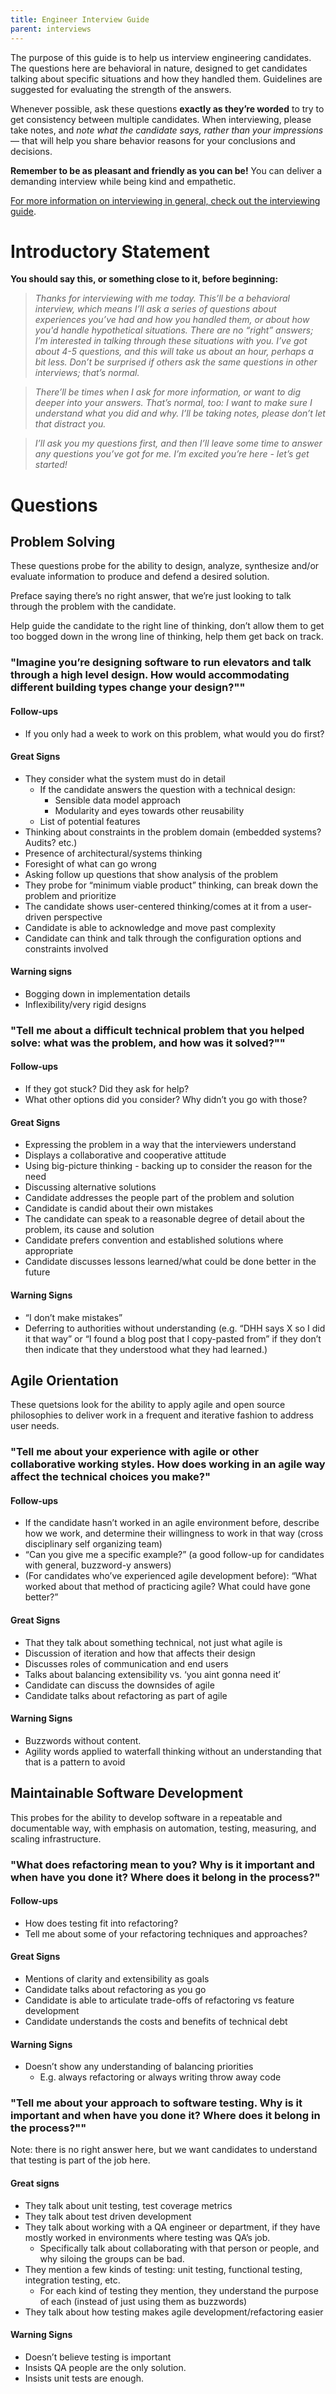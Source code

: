 ```yaml
---
title: Engineer Interview Guide
parent: interviews
---
```


The purpose of this guide is to help us interview engineering candidates. The
questions here are behavioral in nature, designed to get candidates
talking about specific situations and how they handled them. Guidelines
are suggested for evaluating the strength of the answers.

Whenever possible, ask these questions **exactly as they’re worded** to
try to get consistency between multiple candidates. When interviewing,
please take notes, and *note what the candidate says, rather than your
impressions* — that will help you share behavior reasons for your
conclusions and decisions.

**Remember to be as pleasant and friendly as you can be!** You can deliver
a demanding interview while being kind and empathetic.

[For more information on interviewing in general, check out the
interviewing guide](..).

# Introductory Statement

**You should say this, or something close to it, before beginning:**

> *Thanks for interviewing with me today. This’ll be a behavioral interview,
which means I’ll ask a series of questions about experiences you’ve had and how
you handled them, or about how you'd handle hypothetical situations. There are
no “right” answers; I’m interested in talking through these situations with you.
I’ve got about 4-5 questions, and this will take us about an hour, perhaps a bit
less. Don’t be surprised if others ask the same questions in other interviews;
that’s normal.*

> *There’ll be times when I ask for more information, or want to dig deeper
into your answers. That’s normal, too: I want to make sure I understand what
you did and why. I’ll be taking notes, please don’t let that distract you.*

> *I’ll ask you my questions first, and then I’ll leave some time to answer
any questions you’ve got for me. I’m excited you’re here - let’s get
started!*

# Questions

## Problem Solving

These questions probe for the ability to design, analyze, synthesize and/or evaluate information
to produce and defend a desired solution.

Preface saying there’s no right answer, that we’re just looking to talk through the problem with the candidate.

Help guide the candidate to the right line of thinking, don’t allow them to get too bogged down in the wrong line of thinking, help them get back on track.

### "Imagine you’re designing software to run elevators and talk through a high level design. How would accommodating different building types change your design?""

#### Follow-ups

- If you only had a week to work on this problem, what would you do first?

#### Great Signs

- They consider what the system must do in detail
    - If the candidate answers the question with a technical design:
        - Sensible data model approach
        - Modularity and eyes towards other reusability
    - List of potential features
- Thinking about constraints in the problem domain (embedded systems? Audits? etc.)
- Presence of architectural/systems thinking
- Foresight of what can go wrong
- Asking follow up questions that show analysis of the problem
- They probe for “minimum viable product” thinking, can break down the problem and prioritize
- The candidate shows user-centered thinking/comes at it from a user-driven perspective
- Candidate is able to acknowledge and move past complexity
- Candidate can think and talk through the configuration options and constraints involved

#### Warning signs

- Bogging down in implementation details
- Inflexibility/very rigid designs

### "Tell me about a difficult technical problem that you helped solve: what was the problem, and how was it solved?""

#### Follow-ups

- If they got stuck? Did they ask for help?
- What other options did you consider? Why didn’t you go with those?

#### Great Signs

- Expressing the problem in a way that the interviewers understand
- Displays a collaborative and cooperative attitude
- Using big-picture thinking - backing up to consider the reason for the need
- Discussing alternative solutions
- Candidate addresses the people part of the problem and solution
- Candidate is candid about their own mistakes
- The candidate can speak to a reasonable degree of detail about the problem, its cause and solution
- Candidate prefers convention and established solutions where appropriate
- Candidate discusses lessons learned/what could be done better in the future

#### Warning Signs

- “I don’t make mistakes”
- Deferring to authorities without understanding (e.g. “DHH says X so I did it that way” or “I found a blog post that I copy-pasted from” if they don’t then indicate that they understood what they had learned.)

## Agile Orientation

These quetsions look for the ability to apply agile and open source philosophies to deliver work in a frequent and iterative fashion to address user needs.

### "Tell me about your experience with agile or other collaborative working styles. How does working in an agile way affect the technical choices you make?"

#### Follow-ups

- If the candidate hasn’t worked in an agile environment before, describe how we work, and determine their willingness to work in that way (cross disciplinary self organizing team)
- “Can you give me a specific example?” (a good follow-up for candidates with general, buzzword-y answers)
- (For candidates who’ve experienced agile development before): “What worked about that method of practicing agile? What could have gone better?”

#### Great Signs

- That they talk about something technical, not just what agile is
- Discussion of iteration and how that affects their design
- Discusses roles of communication and end users
- Talks about balancing extensibility vs. ‘you aint gonna need it’
- Candidate can discuss the downsides of agile
- Candidate talks about refactoring as part of agile

#### Warning Signs

- Buzzwords without content.
- Agility words applied to waterfall thinking without an understanding that that is a pattern to avoid

## Maintainable Software Development

This probes for the ability to develop software in a repeatable and documentable way, with emphasis on automation, testing, measuring, and scaling infrastructure.

### "What does refactoring mean to you? Why is it important and when have you done it? Where does it belong in the process?"

#### Follow-ups

- How does testing fit into refactoring?
- Tell me about some of your refactoring techniques and approaches?

#### Great Signs

- Mentions of clarity and extensibility as goals
- Candidate talks about refactoring as you go
- Candidate is able to articulate trade-offs of refactoring vs feature development
- Candidate understands the costs and benefits of technical debt

#### Warning Signs

- Doesn’t show any understanding of balancing priorities
    - E.g. always refactoring or always writing throw away code

### "Tell me about your approach to software testing. Why is it important and when have you done it? Where does it belong in the process?""

Note: there is no right answer here, but we want candidates to understand that testing is part of the job here.

#### Great signs

- They talk about unit testing, test coverage metrics
- They talk about test driven development
- They talk about working with a QA engineer or department, if they have mostly worked in environments where testing was QA’s job.
    - Specifically talk about collaborating with that person or people, and why siloing the groups can be bad.
- They mention a few kinds of testing: unit testing, functional testing, integration testing, etc.
    - For each kind of testing they mention, they understand the purpose of each (instead of just using them as buzzwords)
- They talk about how testing makes agile development/refactoring easier

#### Warning Signs

- Doesn’t believe testing is important
- Insists QA people are the only solution.
- Insists unit tests are enough.
